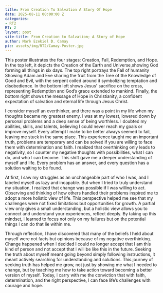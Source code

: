```yaml
---
title: From Creation To Salvation A Story Of Hope
date: 2025-08-11 00:00:00 Z
categories:
- RT2
RT: 2
layout: post
site-title: From Creation to Salvation; A Story of Hope
author: Mark Ezekiel D. Camay
pic: assets/img/RT2/Camay-Poster.jpg
---
```


This poster illustrates the four stages: Creation, Fall, Redemption, and Hope. In the top left, it depicts the Creation of the Earth and Universe,showing God forming all things in six days. The top right portrays the Fall of humanity Showing Adam and Eve sharing the fruit from the Tree of the Knowledge of Good and Evil, with the serpent coiled around it symbolizing temptation and disobedience. In the bottom left shows Jesus' sacrifice on the cross, representing Redemption and God’s grace extended to mankind. Finally, the bottom right shows the message of Hope in Christianity, a confident expectation of salvation and eternal life through Jesus Christ.

I consider myself an overthinker, and there was a point in my life when my thoughts became my greatest enemy. I was at my lowest, lowered down by personal problems and a deep sense of being worthless. I doubted my abilities, skills, and talents, believing I could never reach my goals or improve myself. Every attempt I make to be better always seemed to fail, leaving me stuck in the same place. This experience taught me an important truth, problems are temporary and can be solved if you are willing to face them with determination and faith. I realized that overthinking only leads to negativity, so I  counter my negative thoughts with possibilities, what I can do, and who I can become. This shift gave me a deeper understanding of myself and life. Every problem has an answer, and every question has a solution waiting to be found.

At first, I saw my struggles as an unchangeable part of who I was, and I labeled myself as lazy and incapable. But when I tried to truly understand my situation, I realized that change was possible if I was willing to act. Observing and thinking of how others handled their problems inspired me to adopt a more holistic view of life. This perspective helped me see that my challenges were not fixed limitations but opportunities for growth. A partial view only gives a small understanding, but a holistic view allows you to connect and understand your experiences, reflect deeply. By taking up this mindset, I learned to focus not only on my failures but on the potential things I can do that lie within me.

Through reflection, I have discovered that many of the beliefs I held about myself were not facts but opinions because of my negative overthinking. Change happened when I decided I could no longer accept that I am this kind of person and not accept that I will be like this in the future. Seeking the truth about myself meant going beyond simply following instructions, it meant actively searching for understanding and solutions. This journey of seeking truth has helped me grow, not just by showing me what I needed to change, but by teaching me how to take action toward becoming a better version of myself. Today, I carry with me the conviction that with faith, determination, and the right perspective, I can face life’s challenges with courage and hope.
